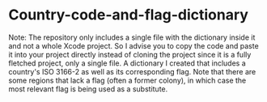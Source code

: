 # Country-code-and-flag-dictionary

Note: The repository only includes a single file with the dictionary inside it and not a whole Xcode project. So I advise you to copy the code and paste it into your project directly instead of cloning the project since it is a fully fletched project, only a single file.
A dictionary I created that includes a country's ISO 3166-2 as well as its corresponding flag. Note that there are some regions that lack a flag (often a former colony), in which case the most relevant flag is being used as a substitute.
